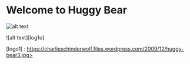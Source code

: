 # Welcome to Huggy Bear

 
![alt text][logo]

 [logo]: http://images5.fanpop.com/image/photos/28600000/Huggy-starsky-and-hutch-1975-28698710-1084-1479.jpg
 
![alt text][log1o]
 
 [logo1] : https://charlieschinderwolf.files.wordpress.com/2009/12/huggy-bear3.jpg>
